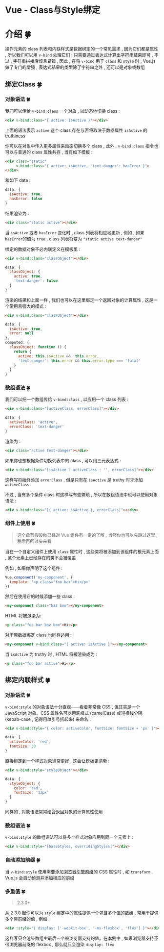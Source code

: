 # Vue - Class与Style绑定

# 介绍  🍀

操作元素的 class 列表和内联样式是数据绑定的一个常见需求 , 因为它们都是属性 , 所以我们可以用 `v-bind` 处理它们 : 只需要通过表达式计算出字符串结果即可 , 不过 , 字符串拼接麻烦且易错 , 因此 , 在将 `v-bind` 用于 `class` 和 `style` 时 , Vue.js 做了专门的增强 , 表达式结果的类型除了字符串之外 , 还可以是对象或数组




<extoc></extoc>

## 绑定Class  🍀

### 对象语法  🍀

我们可以传给 `v-bind:class` 一个对象 , 以动态地切换 class : 

```html
<div v-bind:class="{ active: isActive }"></div>
```

上面的语法表示 `active` 这个 class 存在与否将取决于数据属性 `isActive` 的 [truthiness](https://developer.mozilla.org/zh-CN/docs/Glossary/Truthy)

你可以在对象中传入更多属性来动态切换多个 class , 此外 , `v-bind:class` 指令也可以与普通的 class 属性共存 , 当有如下模板 :

```html
<div class="static"
     v-bind:class="{ active: isActive, 'text-danger': hasError }">
</div>
```

和如下 data : 

```javascript
data: {
  isActive: true,
  hasError: false
}
```

结果渲染为 : 

```html
<div class="static active"></div>
```

当 `isActive` 或者 `hasError` 变化时 , class 列表将相应地更新 , 例如 , 如果 `hasError`的值为 `true` , class 列表将变为 `"static active text-danger"`

绑定的数据对象不必内联定义在模板里 : 

```html
<div v-bind:class="classObject"></div>
```

```javascript
data: {
  classObject: {
    active: true,
    'text-danger': false
  }
}
```

渲染的结果和上面一样 , 我们也可以在这里绑定一个返回对象的计算属性 , 这是一个常用且强大的模式 : 

```html
<div v-bind:class="classObject"></div>
```

```javascript
data: {
  isActive: true,
  error: null
},
computed: {
  classObject: function () {
    return {
      active: this.isActive && !this.error,
      'text-danger': this.error && this.error.type === 'fatal'
    }
  }
}
```

### 数组语法  🍀

我们可以把一个数组传给 `v-bind:class` , 以应用一个 class 列表 : 

```html
<div v-bind:class="[activeClass, errorClass]"></div>
```

```javascript
data: {
  activeClass: 'active',
  errorClass: 'text-danger'
}
```

渲染为 : 

```html
<div class="active text-danger"></div>
```

如果你也想根据条件切换列表中的 class , 可以用三元表达式 : 

```html
<div v-bind:class="[isActive ? activeClass : '', errorClass]"></div>
```

这样写将始终添加 `errorClass` , 但是只有在 `isActive` 是 truthy 时才添加 `activeClass`

不过 , 当有多个条件 class 时这样写有些繁琐 , 所以在数组语法中也可以使用对象语法 : 

```html
<div v-bind:class="[{ active: isActive }, errorClass]"></div>
```

### 组件上使用  🍀

> 这个章节假设你已经对 Vue 组件有一定的了解 , 当然你也可以先跳过这里 , 稍后再回过头来看

当在一个自定义组件上使用 `class` 属性时 , 这些类将被添加到该组件的根元素上面 , 这个元素上已经存在的类不会被覆盖

例如 , 如果你声明了这个组件 : 

```javascript
Vue.component('my-component', {
  template: '<p class="foo bar">Hi</p>'
})
```

然后在使用它的时候添加一些 class : 

```html
<my-component class="baz boo"></my-component>
```

HTML 将被渲染为:

```html
<p class="foo bar baz boo">Hi</p>
```

对于带数据绑定 class 也同样适用 : 

```html
<my-component v-bind:class="{ active: isActive }"></my-component>
```

当 `isActive` 为 truthy 时 , HTML 将被渲染成为 : 

```html
<p class="foo bar active">Hi</p>
```

## 绑定内联样式  🍀

### 对象语法  🍀

`v-bind:style` 的对象语法十分直观——看着非常像 CSS , 但其实是一个 JavaScript 对象。CSS 属性名可以用驼峰式 (camelCase) 或短横线分隔 (kebab-case , 记得用单引号括起来) 来命名 : 

```html
<div v-bind:style="{ color: activeColor, fontSize: fontSize + 'px' }"></div>
```

```javascript
data: {
  activeColor: 'red',
  fontSize: 30
}
```

直接绑定到一个样式对象通常更好 , 这会让模板更清晰 : 

```html
<div v-bind:style="styleObject"></div>
```

```javascript
data: {
  styleObject: {
    color: 'red',
    fontSize: '13px'
  }
}
```

同样的 , 对象语法常常结合返回对象的计算属性使用

### 数组语法  🍀

`v-bind:style` 的数组语法可以将多个样式对象应用到同一个元素上 : 

```html
<div v-bind:style="[baseStyles, overridingStyles]"></div>
```

### 自动添加前缀  🍀

当 `v-bind:style` 使用需要添加[浏览器引擎前缀](https://developer.mozilla.org/zh-CN/docs/Glossary/Vendor_Prefix)的 CSS 属性时 , 如 `transform` , Vue.js 会自动侦测并添加相应的前缀

### 多重值  🍀

> 2.3.0+

从 2.3.0 起你可以为 `style` 绑定中的属性提供一个包含多个值的数组 , 常用于提供多个带前缀的值 , 例如 : 

```html
<div :style="{ display: ['-webkit-box', '-ms-flexbox', 'flex'] }"></div>
```

这样写只会渲染数组中最后一个被浏览器支持的值。在本例中 , 如果浏览器支持不带浏览器前缀的 flexbox , 那么就只会渲染 `display: flex`